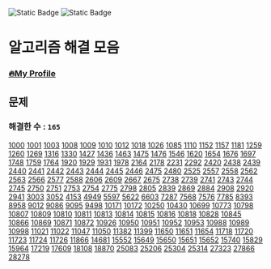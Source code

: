 ![Static Badge](https://img.shields.io/badge/python-3.9.x-%233776AB?style=plastic&logo=python&labelColor=white)
![Static Badge](https://img.shields.io/badge/baekjoon-onlinejudge-%23BBE2EC?style=plastic&labelColor=white)


# 알고리즘 해결 모음
### [🔥My Profile](https://www.acmicpc.net/user/hardcoder)

## 문제
### 해결한 수 : `165`

[1000](https://github.com/seunggihong/Algorithm/tree/main/script/1000.py) [1001](https://github.com/seunggihong/Algorithm/tree/main/script/1001.py) [1003](https://github.com/seunggihong/Algorithm/tree/main/script/1003.py) [1008](https://github.com/seunggihong/Algorithm/tree/main/script/1008.py) [1009](https://github.com/seunggihong/Algorithm/tree/main/script/1009.py) [1010](https://github.com/seunggihong/Algorithm/tree/main/script/1010.py) [1012](https://github.com/seunggihong/Algorithm/tree/main/script/1012.py) [1018](https://github.com/seunggihong/Algorithm/tree/main/script/1018.py) [1026](https://github.com/seunggihong/Algorithm/tree/main/script/1026.py) [1085](https://github.com/seunggihong/Algorithm/tree/main/script/1085.py) [1110](https://github.com/seunggihong/Algorithm/tree/main/script/1110.py) [1152](https://github.com/seunggihong/Algorithm/tree/main/script/1152.py) [1157](https://github.com/seunggihong/Algorithm/tree/main/script/1157.py) [1181](https://github.com/seunggihong/Algorithm/tree/main/script/1181.py) [1259](https://github.com/seunggihong/Algorithm/tree/main/script/1259.py) [1260](https://github.com/seunggihong/Algorithm/tree/main/script/1260.py) [1269](https://github.com/seunggihong/Algorithm/tree/main/script/1269.py) [1316](https://github.com/seunggihong/Algorithm/tree/main/script/1316.py) [1330](https://github.com/seunggihong/Algorithm/tree/main/script/1330.py) [1427](https://github.com/seunggihong/Algorithm/tree/main/script/1427.py) [1436](https://github.com/seunggihong/Algorithm/tree/main/script/1436.py) [1463](https://github.com/seunggihong/Algorithm/tree/main/script/1463.py) [1475](https://github.com/seunggihong/Algorithm/tree/main/script/1475.py) [1476](https://github.com/seunggihong/Algorithm/tree/main/script/1476.py) [1546](https://github.com/seunggihong/Algorithm/tree/main/script/1546.py) [1620](https://github.com/seunggihong/Algorithm/tree/main/script/1620.py) [1654](https://github.com/seunggihong/Algorithm/tree/main/script/1654.py) [1676](https://github.com/seunggihong/Algorithm/tree/main/script/1676.py) [1697](https://github.com/seunggihong/Algorithm/tree/main/script/1697.py) [1748](https://github.com/seunggihong/Algorithm/tree/main/script/1748.py) [1759](https://github.com/seunggihong/Algorithm/tree/main/script/1759.py) [1764](https://github.com/seunggihong/Algorithm/tree/main/script/1764.py) [1920](https://github.com/seunggihong/Algorithm/tree/main/script/1920.py) [1929](https://github.com/seunggihong/Algorithm/tree/main/script/1929.py) [1931](https://github.com/seunggihong/Algorithm/tree/main/script/1931.py) [1978](https://github.com/seunggihong/Algorithm/tree/main/script/1978.py) [2164](https://github.com/seunggihong/Algorithm/tree/main/script/2164.py) [2178](https://github.com/seunggihong/Algorithm/tree/main/script/2178.py) [2231](https://github.com/seunggihong/Algorithm/tree/main/script/2231.py) [2292](https://github.com/seunggihong/Algorithm/tree/main/script/2292.py) [2420](https://github.com/seunggihong/Algorithm/tree/main/script/2420.py) [2438](https://github.com/seunggihong/Algorithm/tree/main/script/2438.py) [2439](https://github.com/seunggihong/Algorithm/tree/main/script/2439.py) [2440](https://github.com/seunggihong/Algorithm/tree/main/script/2440.py) [2441](https://github.com/seunggihong/Algorithm/tree/main/script/2441.py) [2442](https://github.com/seunggihong/Algorithm/tree/main/script/2442.py) [2443](https://github.com/seunggihong/Algorithm/tree/main/script/2443.py) [2444](https://github.com/seunggihong/Algorithm/tree/main/script/2444.py) [2445](https://github.com/seunggihong/Algorithm/tree/main/script/2445.py) [2446](https://github.com/seunggihong/Algorithm/tree/main/script/2446.py) [2475](https://github.com/seunggihong/Algorithm/tree/main/script/2475.py) [2480](https://github.com/seunggihong/Algorithm/tree/main/script/2480.py) [2525](https://github.com/seunggihong/Algorithm/tree/main/script/2525.py) [2557](https://github.com/seunggihong/Algorithm/tree/main/script/2557.py) [2558](https://github.com/seunggihong/Algorithm/tree/main/script/2558.py) [2562](https://github.com/seunggihong/Algorithm/tree/main/script/2562.py) [2563](https://github.com/seunggihong/Algorithm/tree/main/script/2563.py) [2566](https://github.com/seunggihong/Algorithm/tree/main/script/2566.py) [2577](https://github.com/seunggihong/Algorithm/tree/main/script/2577.py) [2588](https://github.com/seunggihong/Algorithm/tree/main/script/2588.py) [2606](https://github.com/seunggihong/Algorithm/tree/main/script/2606.py) [2609](https://github.com/seunggihong/Algorithm/tree/main/script/2609.py) [2667](https://github.com/seunggihong/Algorithm/tree/main/script/2667.py) [2675](https://github.com/seunggihong/Algorithm/tree/main/script/2675.py) [2738](https://github.com/seunggihong/Algorithm/tree/main/script/2738.py) [2739](https://github.com/seunggihong/Algorithm/tree/main/script/2739.py) [2741](https://github.com/seunggihong/Algorithm/tree/main/script/2741.py) [2743](https://github.com/seunggihong/Algorithm/tree/main/script/2743.py) [2744](https://github.com/seunggihong/Algorithm/tree/main/script/2744.py) [2745](https://github.com/seunggihong/Algorithm/tree/main/script/2745.py) [2750](https://github.com/seunggihong/Algorithm/tree/main/script/2750.py) [2751](https://github.com/seunggihong/Algorithm/tree/main/script/2751.py) [2753](https://github.com/seunggihong/Algorithm/tree/main/script/2753.py) [2754](https://github.com/seunggihong/Algorithm/tree/main/script/2754.py) [2775](https://github.com/seunggihong/Algorithm/tree/main/script/2775.py) [2798](https://github.com/seunggihong/Algorithm/tree/main/script/2798.py) [2805](https://github.com/seunggihong/Algorithm/tree/main/script/2805.py) [2839](https://github.com/seunggihong/Algorithm/tree/main/script/2839.py) [2869](https://github.com/seunggihong/Algorithm/tree/main/script/2869.py) [2884](https://github.com/seunggihong/Algorithm/tree/main/script/2884.py) [2908](https://github.com/seunggihong/Algorithm/tree/main/script/2908.py) [2920](https://github.com/seunggihong/Algorithm/tree/main/script/2920.py) [2941](https://github.com/seunggihong/Algorithm/tree/main/script/2941.py) [3003](https://github.com/seunggihong/Algorithm/tree/main/script/3003.py) [3052](https://github.com/seunggihong/Algorithm/tree/main/script/3052.py) [4153](https://github.com/seunggihong/Algorithm/tree/main/script/4153.py) [4949](https://github.com/seunggihong/Algorithm/tree/main/script/4949.py) [5597](https://github.com/seunggihong/Algorithm/tree/main/script/5597.py) [5622](https://github.com/seunggihong/Algorithm/tree/main/script/5622.py) [6603](https://github.com/seunggihong/Algorithm/tree/main/script/6603.py) [7287](https://github.com/seunggihong/Algorithm/tree/main/script/7287.py) [7568](https://github.com/seunggihong/Algorithm/tree/main/script/7568.py) [7576](https://github.com/seunggihong/Algorithm/tree/main/script/7576.py) [7785](https://github.com/seunggihong/Algorithm/tree/main/script/7785.py) [8393](https://github.com/seunggihong/Algorithm/tree/main/script/8393.py) [8958](https://github.com/seunggihong/Algorithm/tree/main/script/8958.py) [9012](https://github.com/seunggihong/Algorithm/tree/main/script/9012.py) [9086](https://github.com/seunggihong/Algorithm/tree/main/script/9086.py) [9095](https://github.com/seunggihong/Algorithm/tree/main/script/9095.py) [9498](https://github.com/seunggihong/Algorithm/tree/main/script/9498.py) [10171](https://github.com/seunggihong/Algorithm/tree/main/script/10171.py) [10172](https://github.com/seunggihong/Algorithm/tree/main/script/10172.py) [10250](https://github.com/seunggihong/Algorithm/tree/main/script/10250.py) [10430](https://github.com/seunggihong/Algorithm/tree/main/script/10430.py) [10699](https://github.com/seunggihong/Algorithm/tree/main/script/10699.py) [10773](https://github.com/seunggihong/Algorithm/tree/main/script/10773.py) [10798](https://github.com/seunggihong/Algorithm/tree/main/script/10798.py) [10807](https://github.com/seunggihong/Algorithm/tree/main/script/10807.py) [10809](https://github.com/seunggihong/Algorithm/tree/main/script/10809.py) [10810](https://github.com/seunggihong/Algorithm/tree/main/script/10810.py) [10811](https://github.com/seunggihong/Algorithm/tree/main/script/10811.py) [10813](https://github.com/seunggihong/Algorithm/tree/main/script/10813.py) [10814](https://github.com/seunggihong/Algorithm/tree/main/script/10814.py) [10815](https://github.com/seunggihong/Algorithm/tree/main/script/10815.py) [10816](https://github.com/seunggihong/Algorithm/tree/main/script/10816.py) [10818](https://github.com/seunggihong/Algorithm/tree/main/script/10818.py) [10828](https://github.com/seunggihong/Algorithm/tree/main/script/10828.py) [10845](https://github.com/seunggihong/Algorithm/tree/main/script/10845.py) [10866](https://github.com/seunggihong/Algorithm/tree/main/script/10866.py) [10869](https://github.com/seunggihong/Algorithm/tree/main/script/10869.py) [10871](https://github.com/seunggihong/Algorithm/tree/main/script/10871.py) [10872](https://github.com/seunggihong/Algorithm/tree/main/script/10872.py) [10926](https://github.com/seunggihong/Algorithm/tree/main/script/10926.py) [10950](https://github.com/seunggihong/Algorithm/tree/main/script/10950.py) [10951](https://github.com/seunggihong/Algorithm/tree/main/script/10951.py) [10952](https://github.com/seunggihong/Algorithm/tree/main/script/10952.py) [10953](https://github.com/seunggihong/Algorithm/tree/main/script/10953.py) [10988](https://github.com/seunggihong/Algorithm/tree/main/script/10988.py) [10989](https://github.com/seunggihong/Algorithm/tree/main/script/10989.py) [10998](https://github.com/seunggihong/Algorithm/tree/main/script/10998.py) [11021](https://github.com/seunggihong/Algorithm/tree/main/script/11021.py) [11022](https://github.com/seunggihong/Algorithm/tree/main/script/11022.py) [11047](https://github.com/seunggihong/Algorithm/tree/main/script/11047.py) [11050](https://github.com/seunggihong/Algorithm/tree/main/script/11050.py) [11382](https://github.com/seunggihong/Algorithm/tree/main/script/11382.py) [11399](https://github.com/seunggihong/Algorithm/tree/main/script/11399.py) [11650](https://github.com/seunggihong/Algorithm/tree/main/script/11650.py) [11651](https://github.com/seunggihong/Algorithm/tree/main/script/11651.py) [11654](https://github.com/seunggihong/Algorithm/tree/main/script/11654.py) [11718](https://github.com/seunggihong/Algorithm/tree/main/script/11718.py) [11720](https://github.com/seunggihong/Algorithm/tree/main/script/11720.py) [11723](https://github.com/seunggihong/Algorithm/tree/main/script/11723.py) [11724](https://github.com/seunggihong/Algorithm/tree/main/script/11724.py) [11726](https://github.com/seunggihong/Algorithm/tree/main/script/11726.py) [11866](https://github.com/seunggihong/Algorithm/tree/main/script/11866.py) [14681](https://github.com/seunggihong/Algorithm/tree/main/script/14681.py) [15552](https://github.com/seunggihong/Algorithm/tree/main/script/15552.py) [15649](https://github.com/seunggihong/Algorithm/tree/main/script/15649.py) [15650](https://github.com/seunggihong/Algorithm/tree/main/script/15650.py) [15651](https://github.com/seunggihong/Algorithm/tree/main/script/15651.py) [15652](https://github.com/seunggihong/Algorithm/tree/main/script/15652.py) [15740](https://github.com/seunggihong/Algorithm/tree/main/script/15740.py) [15829](https://github.com/seunggihong/Algorithm/tree/main/script/15829.py) [15964](https://github.com/seunggihong/Algorithm/tree/main/script/15964.py) [17219](https://github.com/seunggihong/Algorithm/tree/main/script/17219.py) [17609](https://github.com/seunggihong/Algorithm/tree/main/script/17609.py) [18108](https://github.com/seunggihong/Algorithm/tree/main/script/18108.py) [18870](https://github.com/seunggihong/Algorithm/tree/main/script/18870.py) [25083](https://github.com/seunggihong/Algorithm/tree/main/script/25083.py) [25206](https://github.com/seunggihong/Algorithm/tree/main/script/25206.py) [25304](https://github.com/seunggihong/Algorithm/tree/main/script/25304.py) [25314](https://github.com/seunggihong/Algorithm/tree/main/script/25314.py) [27323](https://github.com/seunggihong/Algorithm/tree/main/script/27323.py) [27866](https://github.com/seunggihong/Algorithm/tree/main/script/27866.py) [28278](https://github.com/seunggihong/Algorithm/tree/main/script/28278.py) 